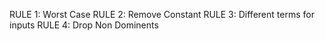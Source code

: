 RULE 1: Worst Case
RULE 2: Remove Constant
RULE 3: Different terms for inputs
RULE 4: Drop Non Dominents
